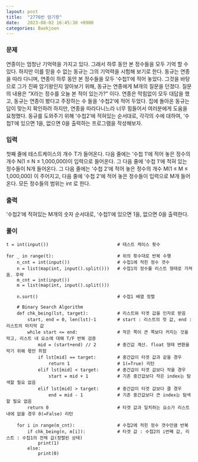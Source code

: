 ```yaml
---
layout: post
title:  "2776번 암기왕"
date:   2023-08-02 16:45:30 +0900
categories: Baekjoon
---
```


### 문제
연종이는 엄청난 기억력을 가지고 있다. 그래서 하루 동안 본 정수들을 모두 기억 할 수 있다. 하지만 이를 믿을 수 없는 동규는 그의 기억력을 시험해 보기로 한다. 동규는 연종을 따라 다니며, 연종이 하루 동안 본 정수들을 모두 ‘수첩1’에 적어 놓았다. 그것을 바탕으로 그가 진짜 암기왕인지 알아보기 위해, 동규는 연종에게 M개의 질문을 던졌다. 질문의 내용은 “X라는 정수를 오늘 본 적이 있는가?” 이다. 연종은 막힘없이 모두 대답을 했고, 동규는 연종이 봤다고 주장하는 수 들을 ‘수첩2’에 적어 두었다. 집에 돌아온 동규는 답이 맞는지 확인하려 하지만, 연종을 따라다니느라 너무 힘들어서 여러분에게 도움을 요청했다. 동규를 도와주기 위해 ‘수첩2’에 적혀있는 순서대로, 각각의 수에 대하여, ‘수첩1’에 있으면 1을, 없으면 0을 출력하는 프로그램을 작성해보자.

### 입력
첫째 줄에 테스트케이스의 개수 T가 들어온다. 다음 줄에는 ‘수첩 1’에 적어 놓은 정수의 개수 N(1 ≤ N ≤ 1,000,000)이 입력으로 들어온다. 그 다음 줄에  ‘수첩 1’에 적혀 있는 정수들이 N개 들어온다. 그 다음 줄에는 ‘수첩 2’에 적어 놓은 정수의 개수 M(1 ≤ M ≤ 1,000,000) 이 주어지고, 다음 줄에 ‘수첩 2’에 적어 놓은 정수들이 입력으로 M개 들어온다. 모든 정수들의 범위는 int 로 한다.

### 출력
‘수첩2’에 적혀있는 M개의 숫자 순서대로, ‘수첩1’에 있으면 1을, 없으면 0을 출력한다.

### 풀이
```
t = int(input())                          # 테스트 케이스 횟수

for _ in range(t):                        # 위의 횟수대로 반복 수행
    n_cnt = int(input())                  # 수첩1에 적힌 정수 갯수
    n = list(map(int, input().split()))   # 수첩1의 정수를 리스트 형태로 가져옴. 후략
    m_cnt = int(input())
    m = list(map(int, input().split()))

    n.sort()                              # 수첩1 배열 정렬

    # Binary Search Algorithm
    def chk_being(lst, target):           # 리스트와 타겟 값을 인자로 받음
        start, end = 0, len(lst)-1        # start : 리스트의 첫 값, end : 리스트의 마지막 값
        while start <= end:               # 작은 쪽이 큰 쪽보다 커지는 것을 막고, 리스트 내 요소에 대해 T/F 반복 검증
            mid = (start+end) // 2        # 중간값 계산. float 형태 변환을 막기 위해 몫만 취함
            if lst[mid] == target:        # 중간값이 타겟 값과 같을 경우
                return 1                  # 1(=True) 리턴
            elif lst[mid] < target:       # 중간값이 타겟 값보다 작을 경우
                start = mid + 1           # 기존 중간값보다 작은 index는 탐색할 필요 없음
            elif lst[mid] > target:       # 중간값이 타겟 값보다 클 경우
                end = mid - 1             # 기존 중간값보다 큰 index는 탐색할 필요 없음
        return 0                          # 타겟 값과 일치하는 요소가 리스트 내에 없을 경우 0(=False) 리턴

    for i in range(m_cnt):                # 수첩2에 적힌 정수 갯수만큼 반복
        if chk_being(n, m[i]):            # 타겟 값 : 수첩2의 i번째 값, 리스트 : 수첩1의 전체 값(정렬된 상태)
            print(1)
        else:
            print(0)
```
